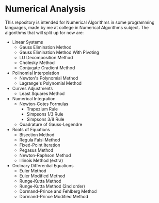 # Numerical Analysis

This repository is intended for Numerical Algorithms in some programming languages, made by me at college in Numerical Algorithms subject. The algorithms that will split up for now are:

- Linear Systems
  - Gauss Elimination Method
  - Gauss Elimination Method With Pivoting
  - LU Decomposition Method
  - Cholesky Method
  - Conjugate Gradient Method
- Polinomial Interpolation 
  - Newton's Polynomial Method
  - Lagrange's Polynomial Method
- Curves Adjustments
  - Least Squares Method
- Numerical Integration
  - Newton-Cotes Formulas
    - Trapezium Rule
    - Simpsons 1/3 Rule
    - Simpsons 3/8 Rule
  - Quadrature of Gauss-Legendre
- Roots of Equations
  - Bisection Method
  - Regula Falsi Method
  - Fixed-Point Iteration
  - Pegasus Method
  - Newton-Raphson Method
  - Illinois Method (extra)
- Ordinary Differential Equations
  - Euler Method
  - Euler Modified Method
  - Runge-Kutta Method
  - Runge-Kutta Method (2nd order)
  - Dormand-Prince and Fehlberg Method
  - Dormand-Prince Modified Method
  
  
